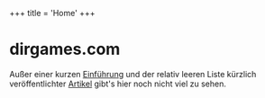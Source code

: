 +++
title = 'Home'
+++

# dirgames.com

Außer einer kurzen [Einführung](about) und der relativ leeren Liste kürzlich veröffentlichter [Artikel](articles) gibt's hier noch nicht viel zu sehen.